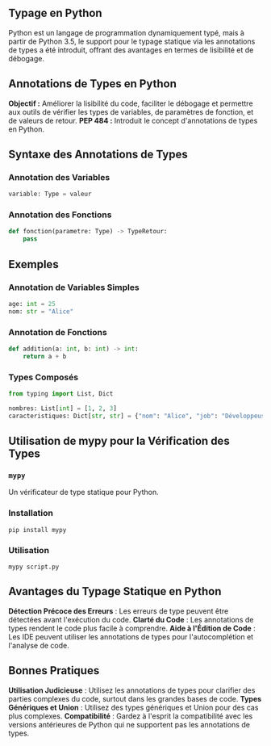 ## Typage en Python

Python est un langage de programmation dynamiquement typé, mais à partir de Python 3.5, le support pour le typage statique via les annotations de types a été introduit, offrant des avantages en termes de lisibilité et de débogage.

## Annotations de Types en Python

**Objectif :** Améliorer la lisibilité du code, faciliter le débogage et permettre aux outils de vérifier les types de variables, de paramètres de fonction, et de valeurs de retour.
**PEP 484 :** Introduit le concept d'annotations de types en Python.

## Syntaxe des Annotations de Types

### Annotation des Variables
```python
variable: Type = valeur
```

### Annotation des Fonctions

```python
def fonction(parametre: Type) -> TypeRetour:
    pass
```

## Exemples

### Annotation de Variables Simples

```python
age: int = 25
nom: str = "Alice"
```

### Annotation de Fonctions

```python
def addition(a: int, b: int) -> int:
    return a + b
```

### Types Composés

```python
from typing import List, Dict

nombres: List[int] = [1, 2, 3]
caracteristiques: Dict[str, str] = {"nom": "Alice", "job": "Développeuse"}
```

## Utilisation de mypy pour la Vérification des Types

### ```mypy``` 

Un vérificateur de type statique pour Python.

### Installation

```shell
pip install mypy
```

### Utilisation

```shell
mypy script.py
```

## Avantages du Typage Statique en Python

**Détection Précoce des Erreurs** : Les erreurs de type peuvent être détectées avant l'exécution du code.
**Clarté du Code** : Les annotations de types rendent le code plus facile à comprendre.
**Aide à l'Édition de Code** : Les IDE peuvent utiliser les annotations de types pour l'autocomplétion et l'analyse de code.

## Bonnes Pratiques

**Utilisation Judicieuse** : Utilisez les annotations de types pour clarifier des parties complexes du code, surtout dans les grandes bases de code.
**Types Génériques et Union** : Utilisez des types génériques et Union pour des cas plus complexes.
**Compatibilité** : Gardez à l'esprit la compatibilité avec les versions antérieures de Python qui ne supportent pas les annotations de types.
